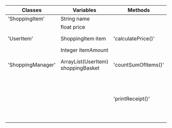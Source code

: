 | Classes           | Variables                          | Methods             | Scenario                                                                                                   | Outcome |
|-------------------|------------------------------------|---------------------|------------------------------------------------------------------------------------------------------------|---------|
| 'ShoppingItem'    | String name                        |                     |                                                                                                            |         |
|                   | float price                        |                     |                                                                                                            |         |
| 'UserItem'        | ShoppingItem item                  | 'calculatePrice()'  | Return the cost of item * itemAmount                                                                       | float   |
|                   | Integer itemAmount                 |                     |                                                                                                            |         |
| 'ShoppingManager' | ArrayList(UserItem) shoppingBasket | 'countSumOfItems()' | Return the total cost of all items in shoppingBasket                                                       | float   |
|                   |                                    | 'printReceipt()'    | Print item.name, item.price and itemAmount for all items in shoppingBasket as well as 'countSumOfItems()'  |         |
